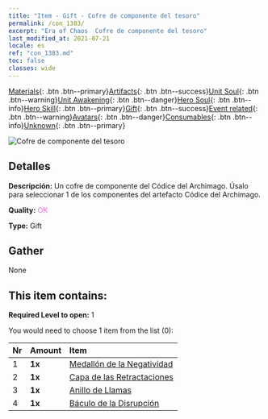 ```yaml
---
title: "Item - Gift - Cofre de componente del tesoro"
permalink: /con_1383/
excerpt: "Era of Chaos  Cofre de componente del tesoro"
last_modified_at: 2021-07-21
locale: es
ref: "con_1383.md"
toc: false
classes: wide
---
```

 [Materials](/ItemsES/){: .btn .btn--primary}[Artifacts](/ItemsES/Artifacts/){: .btn .btn--success}[Unit Soul](/ItemsES/UnitSoul/){: .btn .btn--warning}[Unit Awakening](/ItemsES/UnitAwakening/){: .btn .btn--danger}[Hero Soul](/ItemsES/HeroSoul/){: .btn .btn--info}[Hero Skill](/ItemsES/HeroSkill/){: .btn .btn--primary}[Gift](/ItemsES/Gift/){: .btn .btn--success}[Event related](/ItemsES/Events/){: .btn .btn--warning}[Avatars](/ItemsES/Avatars/){: .btn .btn--danger}[Consumables](/ItemsES/Consumables/){: .btn .btn--info}[Unknown](/ItemsES/Unknown/){: .btn .btn--primary}

 ![Cofre de componente del tesoro](/images/t/i_906060.png)

## Detalles
 **Descripción:** Un cofre de componente del Códice del Archimago. Úsalo para seleccionar 1 de los componentes del artefacto Códice del Archimago.

 **Quality:** <span style="color: #DA70D6">OK</span>

 **Type:** Gift

## Gather

  None

## This item contains:

 **Required Level to open:** 1

 You would need to choose 1 item from the list (0):

  | Nr | Amount |     Item    |
  |:---|:-------|:------------|
  | 1 |  **1x** | [Medallón de la Negatividad](/ItemsES/art_136/) |  | 
  | 2 |  **1x** | [Capa de las Retractaciones](/ItemsES/art_137/) |  | 
  | 3 |  **1x** | [Anillo de Llamas](/ItemsES/art_138/) |  | 
  | 4 |  **1x** | [Báculo de la Disrupción](/ItemsES/art_139/) |  | 
